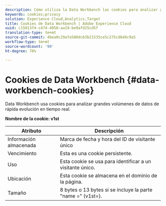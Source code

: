 ```yaml
---
description: Cómo utiliza la Data Workbench las cookies para analizar grandes volúmenes de datos en rápida evolución en tiempo real.
keywords: cookies;privacy
solution: Experience Cloud,Analytics,Target
title: Cookies de Data Workbench | Adobe Experience Cloud
uuid: c15013f4-c47d-4950-aa19-be9afd25cd5f
translation-type: tm+mt
source-git-commit: 4bea0c29afa580dc63b21535ce5c275cd649c9a5
workflow-type: tm+mt
source-wordcount: '90'
ht-degree: 76%

---
```



# Cookies de Data Workbench {#data-workbench-cookies}

Data Workbench usa cookies para analizar grandes volúmenes de datos de rápida evolución en tiempo real.

**Nombre de la cookie: v1st**

| Atributo | Descripción |
|---|---|
| Información almacenada | Marca de fecha y hora del ID de visitante único |
| Vencimiento | Esta es una cookie persistente. |
| Uso | Esta cookie se usa para identificar a un visitante único. |
| Ubicación | Esta cookie se almacena en el dominio de la página. |
| Tamaño | 8 bytes o 13 bytes si se incluye la parte &quot;name =&quot; (v1st=). |

